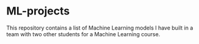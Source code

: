 # ML-projects
This repository contains a list of Machine Learning models I have built in a team with two other students for a Machine Learning course.
